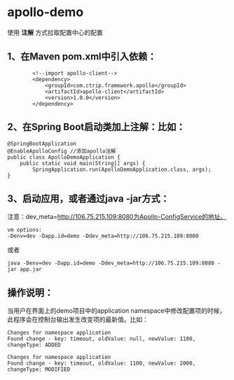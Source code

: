 # apollo-demo
使用 **注解** 方式拉取配置中心的配置

## 1、在Maven pom.xml中引入依赖：
```text
        <!--import apollo-client-->
        <dependency>
            <groupId>com.ctrip.framework.apollo</groupId>
            <artifactId>apollo-client</artifactId>
            <version>1.0.0</version>
        </dependency>
```

## 2、在Spring Boot启动类加上注解：比如：
```text
@SpringBootApplication
@EnableApolloConfig //添加apollo注解
public class ApolloDemoApplication {
    public static void main(String[] args) {
        SpringApplication.run(ApolloDemoApplication.class, args);
}
```

## 3、启动应用，或者通过java -jar方式：
注意：dev_meta=http://106.75.215.109:8080为Apollo-ConfigService的地址。
```text
vm options:
-Denv=dev -Dapp.id=demo -Ddev_meta=http://106.75.215.109:8080
```
或者
```text
java -Denv=dev -Dapp.id=demo -Ddev_meta=http://106.75.215.109:8080 -jar app.jar 
```

## 操作说明：
当用户在界面上的demo项目中的application namespace中修改配置项的时候，此程序会在控制台输出发生改变项的最新值。比如：

```text
Changes for namespace application
Found change - key: timeout, oldValue: null, newValue: 1100, changeType: ADDED

Changes for namespace application
Found change - key: timeout, oldValue: 1100, newValue: 2000, changeType: MODIFIED
```
